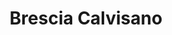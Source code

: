 ---
layout: default
title:  Brescia Calvisano
parent: Professionisti
has_children: true
nav_order: 

---